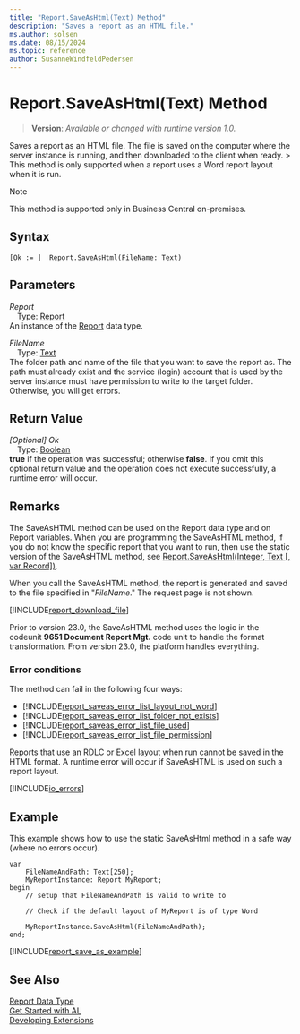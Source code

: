 ```yaml
---
title: "Report.SaveAsHtml(Text) Method"
description: "Saves a report as an HTML file."
ms.author: solsen
ms.date: 08/15/2024
ms.topic: reference
author: SusanneWindfeldPedersen
---
```

[//]: # (START>DO_NOT_EDIT)
[//]: # (IMPORTANT:Do not edit any of the content between here and the END>DO_NOT_EDIT.)
[//]: # (Any modifications should be made in the .xml files in the ModernDev repo.)
# Report.SaveAsHtml(Text) Method
> **Version**: _Available or changed with runtime version 1.0._

Saves a report as an HTML file. The file is saved on the computer where the server instance is running, and then downloaded to the client when ready. \> This method is only supported when a report uses a Word report layout when it is run.

> [!NOTE]
> This method is supported only in Business Central on-premises.

## Syntax
```AL
[Ok := ]  Report.SaveAsHtml(FileName: Text)
```
## Parameters
*Report*  
&emsp;Type: [Report](report-data-type.md)  
An instance of the [Report](report-data-type.md) data type.  

*FileName*  
&emsp;Type: [Text](../text/text-data-type.md)  
The folder path and name of the file that you want to save the report as. The path must already exist and the service (login) account that is used by the server instance must have permission to write to the target folder. Otherwise, you will get errors.  


## Return Value
*[Optional] Ok*  
&emsp;Type: [Boolean](../boolean/boolean-data-type.md)  
**true** if the operation was successful; otherwise **false**.   If you omit this optional return value and the operation does not execute successfully, a runtime error will occur.  


[//]: # (IMPORTANT: END>DO_NOT_EDIT)

## Remarks

The SaveAsHTML method can be used on the Report data type and on Report variables. When you are programming the SaveAsHTML method, if you do not know the specific report that you want to run, then use the static version of the SaveAsHTML method, see [Report.SaveAsHtml(Integer, Text [, var Record])](./report-saveashtml-method.md).  

When you call the SaveAsHTML method, the report is generated and saved to the file specified in "*FileName*." The request page is not shown.  

[!INCLUDE[report_download_file](../../includes/include-report-download-file.md)]

Prior to version 23.0, the SaveAsHTML method uses the logic in the codeunit **9651 Document Report Mgt.** code unit to handle the format transformation. From version 23.0, the platform handles everything. 

### Error conditions  
The method can fail in the following four ways:
- [!INCLUDE[report_saveas_error_list_layout_not_word](../../includes/include-report-saveas-error-list-layout-not-word.md)]
- [!INCLUDE[report_saveas_error_list_folder_not_exists](../../includes/include-report-saveas-error-list-folder-not-exists.md)]
- [!INCLUDE[report_saveas_error_list_file_used](../../includes/include-report-saveas-error-list-file-used.md)]
- [!INCLUDE[report_saveas_error_list_file_permission](../../includes/include-report-saveas-error-list-file-permission.md)]

Reports that use an RDLC or Excel layout when run cannot be saved in the HTML format. A runtime error will occur if SaveAsHTML is used on such a report layout.

[!INCLUDE[io_errors](../../includes/include-io-errors.md)]

## Example  
This example shows how to use the static SaveAsHtml method in a safe way (where no errors occur).

```al 
var
    FileNameAndPath: Text[250];
    MyReportInstance: Report MyReport;
begin
    // setup that FileNameAndPath is valid to write to

    // Check if the default layout of MyReport is of type Word

    MyReportInstance.SaveAsHtml(FileNameAndPath);
end;
```  

[!INCLUDE[report_save_as_example](../../includes/include-report-saveas-example.md)]

## See Also
[Report Data Type](report-data-type.md)  
[Get Started with AL](../../devenv-get-started.md)  
[Developing Extensions](../../devenv-dev-overview.md)